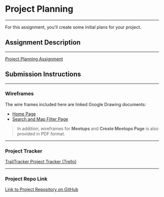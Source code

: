 # Project Planning

---
For this assignment, you'll create some initial plans for your project.

## Assignment Description

---
[Project Planning Assignment](https://education.launchcode.org/liftoff/modules/assignments/project-planning)

## Submission Instructions

---
### Wireframes
The wire frames included here are linked Google Drawing documents: 

- [Home Page](https://docs.google.com/drawings/d/1nIjbiK9rGIPR3cvh2kf_rE6bOIbYUFvcuGUmCKnjYs8/edit?usp=sharing)
- [Search and Map Filter Page](https://docs.google.com/drawings/d/1-62jRxZLuL0ZB_xSNFWmdyDA2O3yjF_2wTsdngu0vvE/edit)

> In addition, wireframes for **Meetups** and **Create Meetups Page** is also provided in PDF format.
---
### Project Tracker

[TrailTracker Project Tracker (Trello)](https://github.com/Dche875/Liftoff_April21_Oksana_Group_Project)

---

### Project Repo Link
[Link to Project Repository on GitHub](https://github.com/oksanayatskiv/Liftoff_April21_Oksana_Group_Project)
